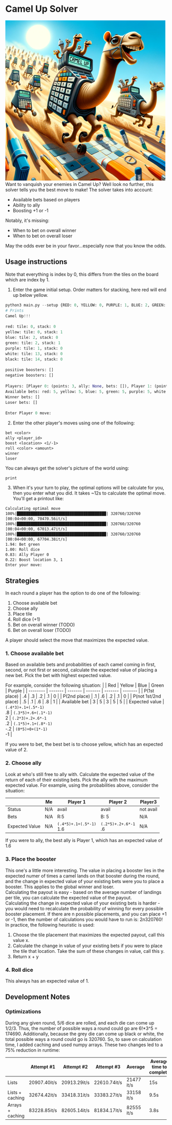 # Camel Up Solver
<img src="docs/camel_up.png" width="500"><br>
Want to vanquish your enemies in Camel Up? Well look no further, this solver tells you the best move to make! The solver takes into account:
- Available bets based on players
- Ability to ally
- Boosting +1 or -1

Notably, it's missing:
- When to bet on overall winner
- When to bet on overall loser

May the odds ever be in your favor...especially now that you know the odds.

## Usage instructions
Note that everything is index by 0, this differs from the tiles on the board which are index by 1.

1. Enter the game initial setup. Order matters for stacking, here red will end up below yellow.
```python
python3 main.py --setup {RED: 0, YELLOW: 0, PURPLE: 1, BLUE: 2, GREEN: 2,  WHITE: 13, BLACK: 14}, --id=1, --n-players=2
# Prints
Camel Up!!!

red: tile: 0, stack: 0
yellow: tile: 0, stack: 1
blue: tile: 2, stack: 0
green: tile: 2, stack: 1
purple: tile: 1, stack: 0
white: tile: 13, stack: 0
black: tile: 14, stack: 0

positive boosters: []
negative boosters: []

Players: [Player 0: (points: 3, ally: None, bets: []), Player 1: (points: 3, ally: None, bets: [])]
Available bets: red: 5, yellow: 5, blue: 5, green: 5, purple: 5, white: 5, black: 5,
Winner bets: []
Loser bets: []

Enter Player 0 move:
```

2. Enter the other player's moves using one of the following:
```
bet <color>
ally <player_id>
boost <location> <1/-1>
roll <color> <amount>
winner
loser
```
You can always get the solver's picture of the world using:
```
print
```
3. When it's your turn to play, the optimal options will be calculate for you, then you enter what you did. It takes ~12s to calculate the optimal move. You'll get a printout like:
```
Calculating optimal move
100%|███████████████████████████████████████| 320760/320760 [00:04<00:00, 70470.56it/s]
100%|███████████████████████████████████████| 320760/320760 [00:04<00:00, 67013.47it/s]
100%|███████████████████████████████████████| 320760/320760 [00:04<00:00, 67704.38it/s]
1.94: Bet green
1.00: Roll dice
0.83: Ally Player 0
0.22: Boost location 3, 1
Enter your move:
```

## Strategies
In each round a player has the option to do one of the following:
1. Choose available bet
2. Choose ally
3. Place tile
4. Roll dice (+1)
5. Bet on overall winner (TODO)
6. Bet on overall loser (TODO)

A player should select the move that maximizes the expected value.

### 1. Choose available bet
Based on available bets and probabilities of each camel coming in first, second, or not first or second, calculate the expected value of placing a new bet. Pick the bet with highest expected value.

For example, consider the following situation:
|          | Red     | Yellow | Blue | Green | Purple |
| -------- | ------- |  ------- |  ------- |  ------- |  ------- |
| P(1st place)          |  .4  |  .3  | .2   |  .1  |   0  |
| P(2nd place)          |  .1  |  .6  | .2   |  .1  |   0  |
| P(not 1st/2nd place)  |  .5  |  .1  | .6   |  .8  |   1  |
| Available bet         |   3  |   5  |  3   |   5  |   5  |
| Expected value        |  `(.4*3)+.1+(.5*-1)`<br>.8  | `(.3*5)+.6+(.1*-1)`<br>2 | `(.2*3)+.2+.6*-1`<br>.2  | `(.1*5)+.1+(.8*-1)`<br>-.2  |  `(0*5)+0+(1*-1)`<br>-1  |

If you were to bet, the best bet is to choose yellow, which has an expected value of 2.


### 2. Choose ally
Look at who's still free to ally with. Calculate the expected value of the return of each of their existing bets. Pick the ally with the maximum expected value.
For example, using the probabilities above, consider the situation:

|          | Me     | Player 1 | Player 2 | Player3 |
| -------- | ------ |  ------- |  ------- |  -------   |
| Status   | N/A    | avail   |  avail  |  not avail |
| Bets     | N/A    | R:5     | B: 5    |  N/A |
| Expected Value | N/A | `(.4*5)+.1+(.5*-1)`<br>1.6 | `(.2*5)+.2+.6*-1`<br>.6 | N/A |

If you were to ally, the best ally is Player 1, which has an expected value of 1.6

### 3. Place the booster
This one's a little more interesting. The value in placing a booster lies in the expected numer of times a camel lands on that booster during the round, and the change in expected value of your existing bets were you to place a booster. This applies to the global winner and loser.
<br> Calculating the payout is easy - based on the average number of landings per tile, you can calculate the expected value of the payout.
<br> Calculating the change in expected value of your existing bets is harder - you would need to recalculate the probability of winning for every possible booster placement. If there are n possible placements, and you can place +1 or -1, then the number of calculations you would have to run is: 2*n*320760!
<br> In practice, the following heuristic is used:
1. Choose the tile placement that maximizes the expected payout, call this value x.
2. Calculate the change in value of your existing bets if you were to place the tile that location. Take the sum of these changes in value, call this y.
3. Return x + y

### 4. Roll dice
This always has an expected value of 1.



## Development Notes
### Optimizations
During any given round, 5/6 dice are rolled, and each die can come up 1/2/3. Thus, the number of possible ways a round could go are 6!*3^5 = 174690. Additionally, because the grey die can come up black or white, the total possible ways a round could go is 320760.
So, to save on calculation time, I added caching and used numpy arrays. These two changes led to a 75% reduction in runtime:

|          | Attempt #1 | Attempt #2 | Attempt #3 | Average | Average time to complete|
| -------- | ------ |  ------- |  ------- |  -------   | --- |
| Lists | 20907.40it/s| 20913.29it/s| 22610.74it/s| 21477 it/s| 15s |
| Lists + caching | 32674.42it/s| 33418.31it/s| 33383.27it/s| 33158 it/s| 9.5s |
| Arrays + caching |  83228.85it/s| 82605.14it/s| 81834.17it/s| 82555 it/s| 3.8s |
